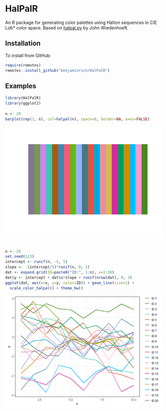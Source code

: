 
<!-- README.md is generated from README.Rmd. Please edit that file -->

# HalPalR

An R package for generating color palettes using Halton sequences in CIE
L*a*b\* color space. Based on
[halpal.py](https://github.com/wiedenhoeft/HalPal) by John Wiedenhoeft.

## Installation

To install from GitHub:

``` r
require(remotes)
remotes::install_github("benjaminrich/HalPalR")
```

## Examples

``` r
library(HalPalR)
library(ggplot2)

n <- 20
barplot(rep(1, n), col=halpal(n), space=0, border=NA, axes=FALSE)
```

![](man/figures/README-example-1.png)<!-- -->

``` r

n <- 20
set.seed(123)
intercept <- runif(n, -5, 5)
slope <- -(intercept/5)*runif(n, 0, 1)
dat <- expand.grid(ID=paste0("ID:", 1:n), x=1:10)
dat$y <- intercept + dat$x*slope + runif(nrow(dat), 0, 3)
ggplot(dat, aes(x=x, y=y, color=ID)) + geom_line(size=1) +
  scale_color_halpal() + theme_bw()
```

![](man/figures/README-example-2.png)<!-- -->
